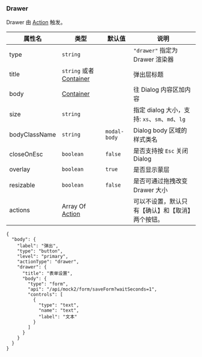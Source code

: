 ### Drawer

Drawer 由 [Action](#action) 触发。

| 属性名        | 类型                                            | 默认值       | 说明                                             |
| ------------- | ----------------------------------------------- | ------------ | ------------------------------------------------ |
| type          | `string`                                        |              | `"drawer"` 指定为 Drawer 渲染器                  |
| title         | `string` 或者 [Container](./Types.md#Container) |              | 弹出层标题                                       |
| body          | [Container](./Types.md#Container)               |              | 往 Dialog 内容区加内容                           |
| size          | `string`                                        |              | 指定 dialog 大小，支持: `xs`、`sm`、`md`、`lg`   |
| bodyClassName | `string`                                        | `modal-body` | Dialog body 区域的样式类名                       |
| closeOnEsc    | `boolean`                                       | `false`      | 是否支持按 `Esc` 关闭 Dialog                     |
| overlay       | `boolean`                                       | `true`       | 是否显示蒙层                                     |
| resizable     | `boolean`                                       | `false`      | 是否可通过拖拽改变 Drawer 大小                   |
| actions       | Array Of [Action](#action)                      |              | 可以不设置，默认只有【确认】和【取消】两个按钮。 |

```schema:height="200"
{
  "body": {
    "label": "弹出",
    "type": "button",
    "level": "primary",
    "actionType": "drawer",
    "drawer": {
      "title": "表单设置",
      "body": {
        "type": "form",
        "api": "/api/mock2/form/saveForm?waitSeconds=1",
        "controls": [
          {
            "type": "text",
            "name": "text",
            "label": "文本"
          }
        ]
      }
    }
  }
}
```
